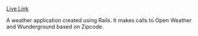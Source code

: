 [Live Link](http://weatherappp.herokuapp.com)

A weather application created using Rails. It makes calls to Open Weather and Wunderground based on Zipcode.
